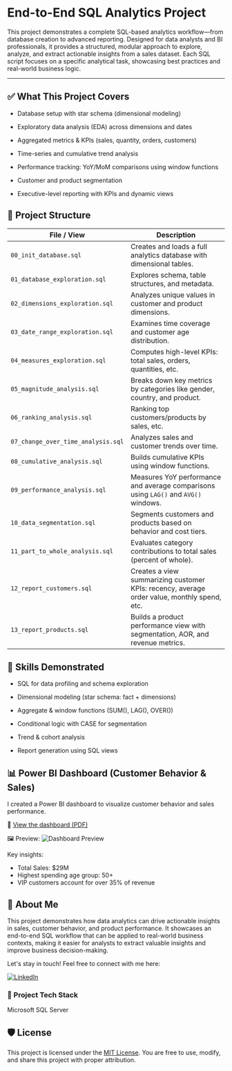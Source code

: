 # End-to-End SQL Analytics Project

This project demonstrates a complete SQL-based analytics workflow—from database creation to advanced reporting. Designed for data analysts and BI professionals, it provides a structured, modular approach to explore, analyze, and extract actionable insights from a sales dataset. Each SQL script focuses on a specific analytical task, showcasing best practices and real-world business logic.

---

## ✅ What This Project Covers

- Database setup with star schema (dimensional modeling)

- Exploratory data analysis (EDA) across dimensions and dates

- Aggregated metrics & KPIs (sales, quantity, orders, customers)

- Time-series and cumulative trend analysis

- Performance tracking: YoY/MoM comparisons using window functions

- Customer and product segmentation

- Executive-level reporting with KPIs and dynamic views

## 📁 Project Structure

| File / View                        | Description                                                                                 |
| ---------------------------------- | ------------------------------------------------------------------------------------------- |
| `00_init_database.sql`             | Creates and loads a full analytics database with dimensional tables.                        |
| `01_database_exploration.sql`      | Explores schema, table structures, and metadata.                                            |
| `02_dimensions_exploration.sql`    | Analyzes unique values in customer and product dimensions.                                  |
| `03_date_range_exploration.sql`    | Examines time coverage and customer age distribution.                                       |
| `04_measures_exploration.sql`      | Computes high-level KPIs: total sales, orders, quantities, etc.                             |
| `05_magnitude_analysis.sql`        | Breaks down key metrics by categories like gender, country, and product.                    |
| `06_ranking_analysis.sql`          | Ranking top customers/products by sales, etc.                                               |
| `07_change_over_time_analysis.sql` | Analyzes sales and customer trends over time.                                               |
| `08_cumulative_analysis.sql`       | Builds cumulative KPIs using window functions.                                              |
| `09_performance_analysis.sql`      | Measures YoY performance and average comparisons using `LAG()` and `AVG()` windows.         |
| `10_data_segmentation.sql`         | Segments customers and products based on behavior and cost tiers.                           |
| `11_part_to_whole_analysis.sql`    | Evaluates category contributions to total sales (percent of whole).                         |
| `12_report_customers.sql`          | Creates a view summarizing customer KPIs: recency, average order value, monthly spend, etc. |
| `13_report_products.sql`           | Builds a product performance view with segmentation, AOR, and revenue metrics.              |

## 🧠 Skills Demonstrated

- SQL for data profiling and schema exploration

- Dimensional modeling (star schema: fact + dimensions)

- Aggregate & window functions (SUM(), LAG(), OVER())

- Conditional logic with CASE for segmentation

- Trend & cohort analysis

- Report generation using SQL views

## 📊 Power BI Dashboard (Customer Behavior & Sales)

I created a Power BI dashboard to visualize customer behavior and sales performance.

📄 [View the dashboard (PDF)](powerbi-dashboard/dashboard.pdf)

🖼️ Preview:
![Dashboard Preview](powerbi-dashboard/dashboard.png)

Key insights:
- Total Sales: $29M
- Highest spending age group: 50+
- VIP customers account for over 35% of revenue

## 🌟 About Me

This project demonstrates how data analytics can drive actionable insights in sales, customer behavior, and product performance. It showcases an end-to-end SQL workflow that can be applied to real-world business contexts, making it easier for analysts to extract valuable insights and improve business decision-making.

Let's stay in touch! Feel free to connect with me here:

[![LinkedIn](https://img.shields.io/badge/LinkedIn-Connect-blue?style=for-the-badge&logo=linkedin)](https://www.linkedin.com/in/ricardovargas-contact)

### 🧰 Project Tech Stack
Microsoft SQL Server

## 🛡️ License

This project is licensed under the [MIT License](LICENSE). You are free to use, modify, and share this project with proper attribution.
